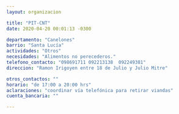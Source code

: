 ```yaml
---
layout: organizacion

title: "PIT-CNT"
date: 2020-04-20 00:01:13 -0300

departamento: "Canelones"
barrio: "Santa Lucía"
actividades: "Otros"
necesidades: "Alimentos no perecederos."
telefono_contacto: "098691711 092213138  092249381"
direccion: "Ramon Irigoyen entre 18 de Julio y Julio Mitre"

otros_contactos: ""
horario: "de 17:00 a 20:00 hrs"
aclaraciones: "coordinar vía telefónica para retirar viandas"
cuenta_bancaria: ""

---
```

